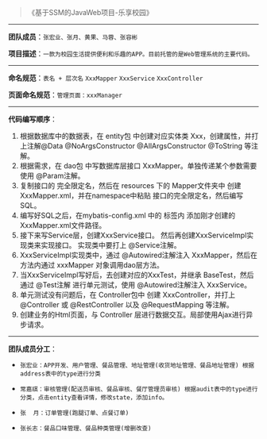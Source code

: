 > 《基于SSM的JavaWeb项目-乐享校园》

---

**团队成员**：`张宏业、张月、黄果、马蓉、张容彬`

**项目描述**：`一款为校园生活提供便利和乐趣的APP。目前托管的是Web管理系统的主要代码。`

---

**命名规范**：`表名 + 层次名` `XxxMapper` `XxxService` `XxxController`

**页面命名规范**：`管理页面：xxxManager`

---

**代码编写顺序**：

1. 根据数据库中的数据表，在 entity包 中创建对应实体类 Xxx，创建属性，并打上注解@Data @NoArgsConstructor @AllArgsConstructor
   @ToString 等注解。
2. 根据需求，在 dao包 中写数据库层接口 XxxMapper。单独传递某个参数需要使用 @Param注解。
3. 复制接口的 完全限定名，然后在 resources 下的 Mapper文件夹中 创建 XxxMapper.xml，并在namespace中粘贴 接口的完全限定名，然后编写SQL。
4. 编写好SQL之后，在mybatis-config.xml 中的 <mappers>标签内 添加刚才创建的 XxxMapper.xml文件路径。
5. 接下来写Service层，创建XxxService接口。 然后再创建XxxServiceImpl实现类来实现接口。 实现类中要打上 @Service注解。
6. XxxServiceImpl实现类中，通过 @Autowired注解注入 XxxMapper，然后在方法内通过 xxxMapper 对象调用dao层方法。
7. 当XxxServiceImpl写好后，去创建对应的XxxTest，并继承 BaseTest，然后通过 @Test注解 进行单元测试，使用 @Autowired注解注入
   XxxService。
8. 单元测试没有问题后，在 Controller包中 创建 XxxController，并打上 @Controller 或 @RestController 以及 @RequestMapping
   等注解。
9. 创建业务的Html页面，与 Controller 层进行数据交互。局部使用Ajax进行异步请求。

---

**团队成员分工**：

*     张宏业：APP开发、用户管理、餐品管理、地址管理(收货地址管理、餐品地址管理) 根据address表中的type进行分类
*     常嘉祺：审核管理(配送员审核、餐品审核、餐厅管理员审核) 根据audit表中的type进行分类，点击entity查看详情，修改state，添加info。
*     张  月：订单管理(跑腿订单、点餐订单)
*     张长志：餐品口味管理、餐品种类管理(增删改查)
